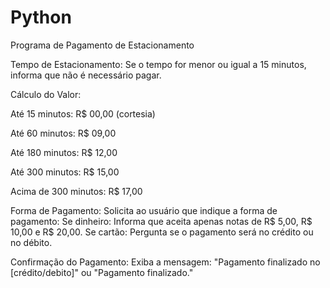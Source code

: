 # Python
Programa de Pagamento de Estacionamento

Tempo de Estacionamento:
Se o tempo for menor ou igual a 15 minutos, informa que não é necessário pagar.

Cálculo do Valor:

Até 15 minutos: R$ 00,00 (cortesia)

Até 60 minutos: R$ 09,00

Até 180 minutos: R$ 12,00

Até 300 minutos: R$ 15,00

Acima de 300 minutos: R$ 17,00

Forma de Pagamento:
Solicita ao usuário que indique a forma de pagamento:
Se dinheiro: Informa que aceita apenas notas de R$ 5,00, R$ 10,00 e R$ 20,00.
Se cartão: Pergunta se o pagamento será no crédito ou no débito.

Confirmação do Pagamento:
Exiba a mensagem: "Pagamento finalizado no [crédito/debito]" ou "Pagamento finalizado."
